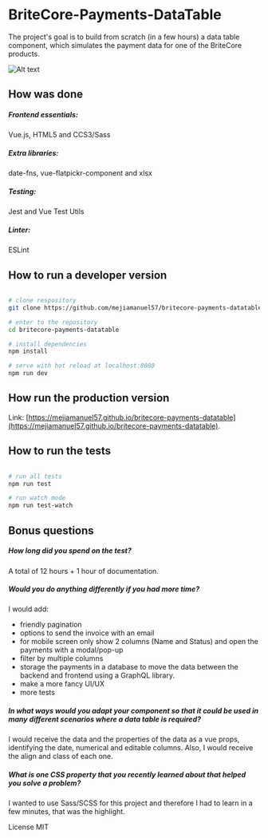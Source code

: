 # BriteCore-Payments-DataTable

The project's goal is to build from scratch (in a few hours) a data table component, which simulates the payment data for one of the BriteCore products.

![Alt text](https://github.com/mejiamanuel57/britecore-payments-datatable/raw/master/screenshot.jpg)

## How was done

##### Frontend essentials: 
Vue.js, HTML5 and CCS3/Sass
##### Extra libraries: 
date-fns, vue-flatpickr-component and xlsx
##### Testing: 
Jest and Vue Test Utils
##### Linter: 
ESLint

## How to run a developer version
``` bash

# clone respository
git clone https://github.com/mejiamanuel57/britecore-payments-datatable.git britecore-payments-datatable

# enter to the repository
cd britecore-payments-datatable

# install dependencies
npm install

# serve with hot reload at localhost:8080
npm run dev
```

## How run the production version
Link: [https://mejiamanuel57.github.io/britecore-payments-datatable](https://mejiamanuel57.github.io/britecore-payments-datatable).
## How to run the tests
``` bash

# run all tests 
npm run test

# run watch mode
npm run test-watch
```
## Bonus questions
##### How long did you spend on the test? 
A total of 12 hours + 1 hour of documentation.
##### Would you do anything differently if you had more time?
I would add:
   - friendly pagination
   - options to send the invoice with an email
   - for mobile screen only show 2 columns (Name and Status) and open the payments with a modal/pop-up
   - filter by multiple columns
   - storage the payments in a database to move the data between the backend and frontend using a GraphQL library.  
   - make a more fancy UI/UX
   - more tests

##### In what ways would you adapt your component so that it could be used in many different scenarios where a data table is required?
I would receive the data and the properties of the data as a vue props, identifying the date, numerical and editable columns. Also, I would receive the align and class of each one.

##### What is one CSS property that you recently learned about that helped you solve a problem?
I wanted to use Sass/SCSS for this project and therefore I had to learn in a few minutes, that was the highlight.

License
MIT

